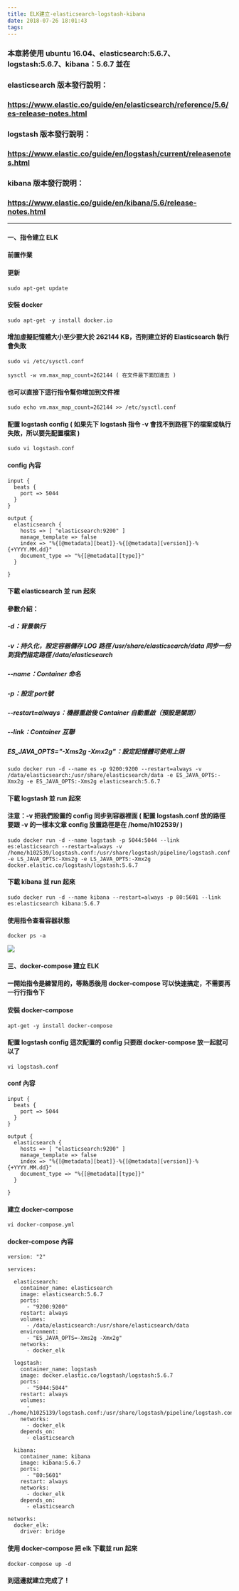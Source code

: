 ```yaml
---
title: ELK建立-elasticsearch-logstash-kibana
date: 2018-07-26 18:01:43
tags:
---
```


### 本章將使用 ubuntu 16.04、elasticsearch:5.6.7、logstash:5.6.7、kibana：5.6.7 並在

### elasticsearch 版本發行說明：
### https://www.elastic.co/guide/en/elasticsearch/reference/5.6/es-release-notes.html

### logstash  版本發行說明：
### https://www.elastic.co/guide/en/logstash/current/releasenotes.html

### kibana 版本發行說明：
### https://www.elastic.co/guide/en/kibana/5.6/release-notes.html

***

#### 一、指令建立 ELK

#### 前置作業

#### 更新

```
sudo apt-get update
```

#### 安裝 docker

```
sudo apt-get -y install docker.io
```

#### 增加虛擬記憶體大小至少要大於 262144 KB，否則建立好的 Elasticsearch 執行會失敗

```
sudo vi /etc/sysctl.conf

sysctl -w vm.max_map_count=262144 ( 在文件最下面加進去 )
```

#### 也可以直接下這行指令幫你增加到文件裡

```
sudo echo vm.max_map_count=262144 >> /etc/sysctl.conf
```

#### 配置 logstash config ( 如果先下 logstash 指令 -v 會找不到路徑下的檔案或執行失敗，所以要先配置檔案 )

```
sudo vi logstash.conf
```

#### config 內容

```
input {
  beats {
    port => 5044
  }
}

output {
  elasticsearch {
    hosts => [ "elasticsearch:9200" ]
    manage_template => false
    index => "%{[@metadata][beat]}-%{[@metadata][version]}-%{+YYYY.MM.dd}"
    document_type => "%{[@metadata][type]}"
  }

}
```

#### 下載 elasticsearch 並 run 起來

#### 參數介紹：

##### -d：背景執行

##### -v：持久化，設定容器儲存 LOG 路徑 /usr/share/elasticsearch/data 同步一份到我們指定路徑 /data/elasticsearch

##### --name：Container 命名

##### -p：設定 port號

##### --restart=always：機器重啟後 Container 自動重啟（預設是關閉）

##### --link：Container 互聯

##### ES_JAVA_OPTS="-Xms2g -Xmx2g"：設定記憶體可使用上限

```
sudo docker run -d --name es -p 9200:9200 --restart=always -v /data/elasticsearch:/usr/share/elasticsearch/data -e ES_JAVA_OPTS:-Xmx2g -e ES_JAVA_OPTS:-Xms2g elasticsearch:5.6.7
```

#### 下載 logstash 並 run 起來

#### 注意：-v 把我們設置的 config 同步到容器裡面 ( 配置 logstash.conf 放的路徑要跟 -v 的一樣本文章 config 放置路徑是在 /home/h102539/ )

```
sudo docker run -d --name logstash -p 5044:5044 --link es:elasticsearch --restart=always -v /home/h102539/logstash.conf:/usr/share/logstash/pipeline/logstash.conf -e LS_JAVA_OPTS:-Xms2g -e LS_JAVA_OPTS:-Xmx2g docker.elastic.co/logstash/logstash:5.6.7
```


#### 下載 kibana 並 run 起來

```
sudo docker run -d --name kibana --restart=always -p 80:5601 --link es:elasticsearch kibana:5.6.7
```

#### 使用指令查看容器狀態

```
docker ps -a
```

![ ](images/4.png)

#### 三、docker-compose 建立 ELK

#### 一開始指令是練習用的，等熟悉後用 docker-compose 可以快速搞定，不需要再一行行指令下

#### 安裝 docker-compose

```
apt-get -y install docker-compose
```

#### 配置 logstash config 這次配置的 config 只要跟 docker-compose 放一起就可以了

```
vi logstash.conf
```

#### conf 內容

```
input {
  beats {
    port => 5044
  }
}

output {
  elasticsearch {
    hosts => [ "elasticsearch:9200" ]
    manage_template => false
    index => "%{[@metadata][beat]}-%{[@metadata][version]}-%{+YYYY.MM.dd}"
    document_type => "%{[@metadata][type]}"
  }

}
```

#### 建立 docker-compose

```
vi docker-compose.yml
```

#### docker-compose 內容

```
version: "2"

services:

  elasticsearch:
    container_name: elasticsearch
    image: elasticsearch:5.6.7
    ports:
      - "9200:9200"
    restart: always
    volumes:
      - /data/elasticsearch:/usr/share/elasticsearch/data
    environment:
      - "ES_JAVA_OPTS=-Xms2g -Xmx2g"
    networks:
      - docker_elk

  logstash:
    container_name: logstash
    image: docker.elastic.co/logstash/logstash:5.6.7
    ports:
      - "5044:5044"
    restart: always
    volumes:
      - ./home/h1025139/logstash.conf:/usr/share/logstash/pipeline/logstash.conf
    networks:
      - docker_elk
    depends_on:
      - elasticsearch

  kibana:
    container_name: kibana
    image: kibana:5.6.7
    ports:
      - "80:5601"
    restart: always
    networks:
      - docker_elk
    depends_on:
      - elasticsearch

networks:
  docker_elk:
    driver: bridge
```

#### 使用 docker-compose 把 elk 下載並 run 起來

```
docker-compose up -d
```

#### 到這邊就建立完成了！